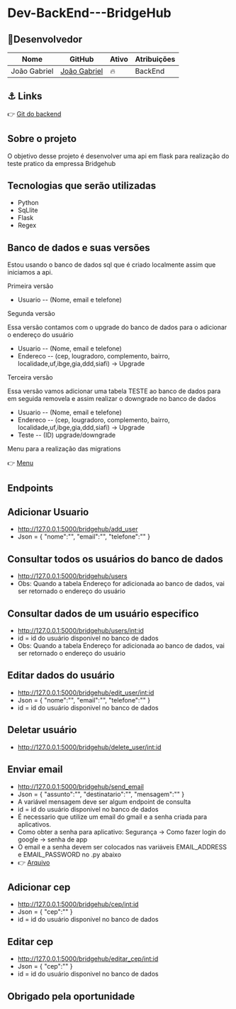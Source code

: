 # Dev-BackEnd---BridgeHub

## 👤Desenvolvedor


| Nome                                              | GitHub                                           | Ativo | Atribuições                   |
| ------------------------------------------------- | -------------------------------------------      | ----- | ----------------------------- |
| João Gabriel                                      | [João Gabriel](https://github.com/Jotage777)     | 🔥    | BackEnd                       |

## ⚓ Links

👉 [Git do backend](https://github.com/Jotage777/Dev-BackEnd---BriggeHub) <br />

## Sobre o projeto

O objetivo desse projeto é desenvolver uma api em flask para realização do teste pratico da empressa Bridgehub

## Tecnologias que serão utilizadas
- Python
- SqLlite
- Flask
- Regex

## Banco de dados e suas versões

Estou usando o banco de dados sql que é criado localmente assim que iniciamos a api.

Primeira versão
- Usuario -- (Nome, email e telefone)

Segunda versão

Essa versão contamos com o upgrade do banco de dados para o adicionar o endereço do usuário
- Usuario -- (Nome, email e telefone)
- Endereco -- (cep, lougradoro, complemento, bairro, localidade,uf,ibge,gia,ddd,siafi) -> Upgrade

Terceira versão

Essa versão vamos adicionar uma tabela TESTE ao banco de dados para em seguida removela e assim realizar o downgrade no banco de dados

- Usuario -- (Nome, email e telefone)
- Endereco -- (cep, lougradoro, complemento, bairro, localidade,uf,ibge,gia,ddd,siafi) -> Upgrade
- Teste -- (ID) upgrade/downgrade

Menu para a realização das migrations

👉 [Menu](https://github.com/Jotage777/Dev-BackEnd---BriggeHub/blob/main/Menu_migrations.py) <br />

## Endpoints

## Adicionar Usuario
- http://127.0.0.1:5000/bridgehub/add_user
- Json = {
            "nome":"",
            "email":"",
            "telefone":""
	      }
## Consultar todos os usuários do banco de dados
- http://127.0.0.1:5000/bridgehub/users
- Obs: Quando a tabela Endereço for adicionada ao banco de dados, vai ser retornado o endereço do usuário

## Consultar dados de um usuário especifico
- http://127.0.0.1:5000/bridgehub/users/<int:id>
- id = id do usuário disponivel no banco de dados
- Obs: Quando a tabela Endereço for adicionada ao banco de dados, vai ser retornado o endereço do usuário

## Editar dados do usuário
- http://127.0.0.1:5000/bridgehub/edit_user/<int:id>
- Json = {
            "nome":"",
            "email":"",
            "telefone":""
	      }
- id = id do usuário disponivel no banco de dados

## Deletar usuário
- http://127.0.0.1:5000/bridgehub/delete_user/<int:id>

## Enviar email
- http://127.0.0.1:5000/bridgehub/send_email
- Json = {
          "assunto":"",
          "destinatario":"",
          "mensagem":""
	          }
- A variável mensagem deve ser algum endpoint de consulta
- id = id do usuário disponivel no banco de dados
- É necessario que utilize um email do gmail e a senha criada para aplicativos.
- Como obter a senha para aplicativo: Segurança -> Como fazer login do google -> senha de app
- O email e a senha devem ser colocados nas variáveis EMAIL_ADDRESS e EMAIL_PASSWORD no .py abaixo
- 👉 [Arquivo](https://github.com/Jotage777/Dev-BackEnd---BriggeHub/blob/main/Api_BridgeHub.py) <br />

## Adicionar cep
- http://127.0.0.1:5000/bridgehub/cep/<int:id>
- Json = {
          "cep":""
        }
- id = id do usuário disponivel no banco de dados

## Editar cep
- http://127.0.0.1:5000/bridgehub/editar_cep/<int:id>
- Json = {
          "cep":""
        }
 - id = id do usuário disponivel no banco de dados

## Obrigado pela oportunidade 
